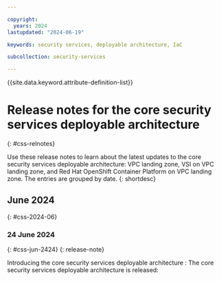 ```yaml
---

copyright:
  years: 2024
lastupdated: "2024-06-19"

keywords: security services, deployable architecture, IaC

subcollection: security-services

---
```


{{site.data.keyword.attribute-definition-list}}

# Release notes for the core security services deployable architecture
{: #css-relnotes}

Use these release notes to learn about the latest updates to the core security services deployable architecture: VPC landing zone, VSI on VPC landing zone, and Red Hat OpenShift Container Platform on VPC landing zone. The entries are grouped by date.
{: shortdesc}

## June 2024
{: #css-2024-06}

### 24 June 2024
{: #css-jun-2424}
{: release-note}

Introducing the core security services deployable architecture
:   The core security services deployable architecture is released:
